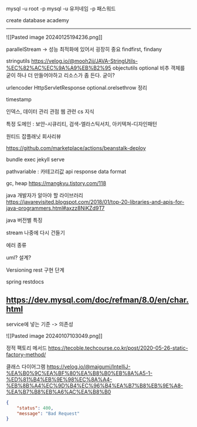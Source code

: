 mysql -u root -p
mysql -u 유저네임 -p 패스워드

create database academy

---

![[Pasted image 20240125194236.png]]

parallelStream -> 성능 최적화에 있어서 굉장히 중요
findfirst, findany

stringutils
https://velog.io/@mooh2jj/JAVA-StringUtils-%EC%82%AC%EC%9A%A9%EB%B2%95
objectutils
optional 비추 객체를 굳이 하나 더 만들어야하고 리소스가 좀 든다. 굳이?

urlencoder
HttpServletResponse
optional.orelsethrow 정리

timestamp

인덱스, 데이터 관리 관점
웹 관련 cs 지식

특정 도메인 : 보안-시큐리티, 검색-엘라스틱서치, 아키텍쳐-디자인패턴

원티드
잡플래닛 회사리뷰

https://github.com/marketplace/actions/beanstalk-deploy

bundle exec jekyll serve

pathvariable : 카테고리값
api response data format

gc, heap
https://mangkyu.tistory.com/118


java 개발자가 알아야 할 라이브러리
https://javarevisited.blogspot.com/2018/01/top-20-libraries-and-apis-for-java-programmers.html#axzz8NiKZd9T7



java 버전별 특징

stream 나중에 다시 건들기

에러 종류

uml? 설계?

Versioning
rest 구현 단계

spring restdocs

https://dev.mysql.com/doc/refman/8.0/en/char.html
---



service에 넣는 기준 -> 의존성

![[Pasted image 20240107103049.png]]

정적 팩토리 메서드
https://tecoble.techcourse.co.kr/post/2020-05-26-static-factory-method/

클래스 다이어그램
https://velog.io/@maigumi/IntelliJ-%EA%B0%9C%EA%BF%80%EA%B8%B0%EB%8A%A5-1-%ED%81%B4%EB%9E%98%EC%8A%A4-%EB%8B%A4%EC%9D%B4%EC%96%B4%EA%B7%B8%EB%9E%A8-%EA%B7%B8%EB%A6%AC%EA%B8%B0


```json
{
	"status": 400,
	"message": "Bad Request"
}

```